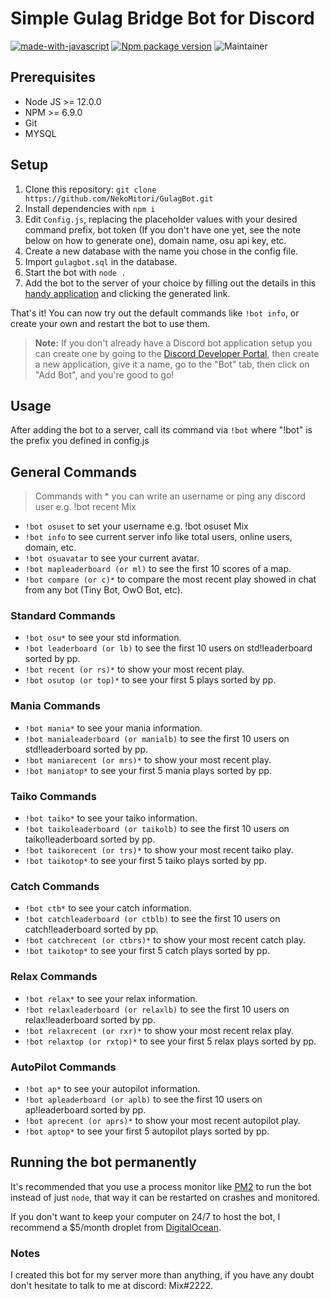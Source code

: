# Simple Gulag Bridge Bot for Discord
[![made-with-javascript](https://img.shields.io/badge/Made%20with-JavaScript-1f425f.svg)](https://www.javascript.com)
[![Npm package version](https://badgen.net/npm/v/express)](https://npmjs.com/package/express)
![Maintainer](https://img.shields.io/badge/maintainer-Mix-blue)

## Prerequisites
 * Node JS >= 12.0.0
 * NPM >= 6.9.0
 * Git
 * MYSQL
 
## Setup
1. Clone this repository: `git clone https://github.com/NekoMitori/GulagBot.git`
2. Install dependencies with `npm i`
3. Edit `Config.js`, replacing the placeholder values with your desired command prefix, bot token (If you 
   don't have one yet, see the note below on how to generate one), domain name, osu api key, etc.
4. Create a new database with the name you chose in the config file.
5. Import `gulagbot.sql` in the database.
6. Start the bot with `node .`
7. Add the bot to the server of your choice by filling out the details in this 
   [handy application](https://discordapi.com/permissions.html#7168) and clicking the generated link.

That's it! You can now try out the default commands like `!bot info`, or create your own and restart the bot to use them.

>**Note:**
> If you don't already have a Discord bot application setup you can create one by going to the 
> [Discord Developer Portal](https://discord.com/developers/applications/me), then create a new application, give it a 
> name, go to the "Bot" tab, then click on "Add Bot", and you're good to go!


## Usage
After adding the bot to a server, call its command via `!bot` where "!bot" is the prefix you defined in config.js

## General Commands
> Commands with * you can write an username or ping any discord user e.g. !bot recent Mix

* `!bot osuset` to set your username e.g. !bot osuset Mix
* `!bot info` to see current server info like total users, online users, domain, etc.
* `!bot osuavatar` to see your current avatar.
* `!bot mapleaderboard (or ml)` to see the first 10 scores of a map.
* `!bot compare (or c)*` to compare the most recent play showed in chat from any bot (Tiny Bot, OwO Bot, etc).

### Standard Commands
* `!bot osu*` to see your std information.
* `!bot leaderboard (or lb)` to see the first 10 users on std!leaderboard sorted by pp.
* `!bot recent (or rs)*` to show your most recent play.
* `!bot osutop (or top)*` to see your first 5 plays sorted by pp.

### Mania Commands
* `!bot mania*` to see your mania information.
* `!bot manialeaderboard (or manialb)` to see the first 10 users on std!leaderboard sorted by pp.
* `!bot maniarecent (or mrs)*` to show your most recent play.
* `!bot maniatop*` to see your first 5 mania plays sorted by pp.

### Taiko Commands
* `!bot taiko*` to see your taiko information.
* `!bot taikoleaderboard (or taikolb)` to see the first 10 users on taiko!leaderboard sorted by pp.
* `!bot taikorecent (or trs)*` to show your most recent taiko play.
* `!bot taikotop*` to see your first 5 taiko plays sorted by pp.

### Catch Commands
* `!bot ctb*` to see your catch information.
* `!bot catchleaderboard (or ctblb)` to see the first 10 users on catch!leaderboard sorted by pp.
* `!bot catchrecent (or ctbrs)*` to show your most recent catch play.
* `!bot taikotop*` to see your first 5 catch plays sorted by pp.

### Relax Commands
* `!bot relax*` to see your relax information.
* `!bot relaxleaderboard (or relaxlb)` to see the first 10 users on relax!leaderboard sorted by pp.
* `!bot relaxrecent (or rxr)*` to show your most recent relax play.
* `!bot relaxtop (or rxtop)*` to see your first 5 relax plays sorted by pp.

### AutoPilot Commands
* `!bot ap*` to see your autopilot information.
* `!bot apleaderboard (or aplb)` to see the first 10 users on ap!leaderboard sorted by pp.
* `!bot aprecent (or aprs)*` to show your most recent autopilot play.
* `!bot aptop*` to see your first 5 autopilot plays sorted by pp.

## Running the bot permanently
It's recommended that you use a process monitor like [PM2](https://pm2.keymetrics.io/) to run the bot instead of 
just `node`, that way it can be restarted on crashes and monitored.

If you don't want to keep your computer on 24/7 to host the bot, I recommend a $5/month droplet from 
[DigitalOcean](https://m.do.co/c/b96f8bd70573).


### Notes
I created this bot for my server more than anything, if you have any doubt don't hesitate to talk to me at discord: Mix#2222.
